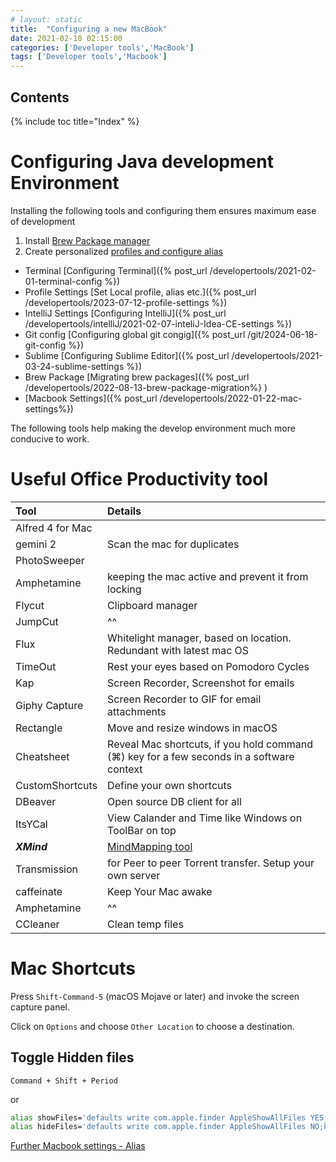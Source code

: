 ```yaml
---
# layout: static
title:  "Configuring a new MacBook"
date: 2021-02-10 02:15:00
categories: ['Developer tools','MacBook']
tags: ['Developer tools','Macbook']
---
```


## Contents

{% include toc title="Index" %}

# Configuring Java development Environment

Installing the following tools and configuring them ensures maximum ease of
development

1. Install [Brew Package manager](https://brew.sh/)
2. Create
   personalized [profiles and configure alias](https://github.com/nitinkc/SystemEnvironment/tree/master/mac)

- Terminal              [Configuring Terminal]({% post_url
  /developertools/2021-02-01-terminal-config %})
- Profile Settings   [Set Local profile, alias etc.]({% post_url
  /developertools/2023-07-12-profile-settings %})
- IntelliJ Settings  [Configuring IntelliJ]({% post_url
  /developertools/intelliJ/2021-02-07-inteliJ-Idea-CE-settings %})
- Git config         [Configuring global git congig]({% post_url
  /git/2024-06-18-git-config %})
- Sublime              [Configuring Sublime Editor]({% post_url
  /developertools/2021-03-24-sublime-settings %})
- Brew Package       [Migrating brew packages]({% post_url
  /developertools/2022-08-13-brew-package-migration%} )
- [Macbook Settings]({% post_url /developertools/2022-01-22-mac-settings%})

The following tools help making the develop environment much more conducive to
work.

# Useful Office Productivity tool

| Tool              | Details                                                                                   | 
|:------------------|:------------------------------------------------------------------------------------------|   
| Alfred 4 for Mac  |                                                                                           | 
| gemini 2          | Scan the mac for duplicates                                                               |
| PhotoSweeper      |                                                                                           |
| Amphetamine       | keeping the mac active and prevent it from locking                                        |
| Flycut            | Clipboard manager                                                                         |
| JumpCut           | ^^                                                                                        |
| Flux              | Whitelight manager, based on location. Redundant with latest mac OS                       |
| TimeOut           | Rest your eyes based on Pomodoro Cycles                                                   |
| Kap               | Screen Recorder, Screenshot for emails                                                    |
| Giphy Capture     | Screen Recorder to GIF for email attachments                                              |
| Rectangle         | Move and resize windows in macOS                                                          |
| Cheatsheet        | Reveal Mac shortcuts, if you hold command (⌘) key for a few seconds in a software context |
| CustomShortcuts 	 | Define your own shortcuts                                                                 |
| DBeaver           | Open source DB client for all                                                             |
| ItsYCal           | View Calander and Time like Windows on ToolBar on top                                     |
| ***XMind***       | [MindMapping tool](http://www.xmind.net/download/mac/)                                    |
| Transmission      | for Peer to peer Torrent transfer. Setup your own server                                  |
| caffeinate        | Keep Your Mac awake                                                                       |
| Amphetamine       | ^^                                                                                        |
| CCleaner          | Clean temp files                                                                          |

# Mac Shortcuts

Press `Shift-Command-5` (macOS Mojave or later) and invoke the screen capture
panel.

Click on `Options` and choose `Other Location` to choose a destination.

## Toggle Hidden files

`Command + Shift + Period`

or

```sh
alias showFiles='defaults write com.apple.finder AppleShowAllFiles YES;killall Finder /System/Library/CoreServices/Finder.app'
alias hideFiles='defaults write com.apple.finder AppleShowAllFiles NO;killall Finder /System/Library/CoreServices/Finder.app'
```

[Further Macbook settings - Alias](https://github.com/nitinkc/SystemEnvironment/blob/master/mac/.my_aliases)
